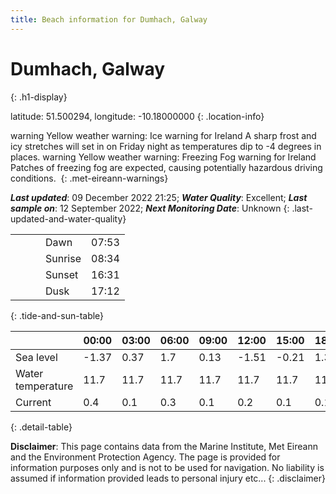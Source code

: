 ```yaml
---
title: Beach information for Dumhach, Galway
---
```

# Dumhach, Galway 
{: .h1-display}

latitude: 51.500294, longitude: -10.18000000
{: .location-info}

<span class="material-icons yellow-warning">warning</span>&nbsp;Yellow weather warning: Ice warning for Ireland A sharp frost and icy stretches will set in on Friday night as temperatures dip to -4 degrees in places.&nbsp;<span class="material-icons yellow-warning">warning</span>&nbsp;Yellow weather warning: Freezing Fog warning for Ireland Patches of freezing fog are expected, causing potentially hazardous driving conditions.&nbsp;
{: .met-eireann-warnings}

___Last updated___: 09 December 2022 21:25; ___Water Quality___: Excellent;
___Last sample on___: 12 September 2022; ___Next Monitoring Date___: Unknown
{: .last-updated-and-water-quality}

|   |   |   |   |   |
|---|---|---|---|---|
|   |   |   | Dawn  | 07:53 |
|   |   |   | Sunrise  | 08:34 |
|   |   |   | Sunset  | 16:31 |
|   |   |   | Dusk  | 17:12 |
{: .tide-and-sun-table}

<div></div>

| | 00:00 | 03:00 | 06:00 | 09:00 | 12:00 | 15:00 | 18:00 | 21:00 |
|---|---|---|---|---|---|---|---|---|
| Sea level | -1.37 | 0.37 | 1.7 | 0.13| -1.51 | -0.21 | 1.31 | 0.22 |
| Water temperature | 11.7 | 11.7 | 11.7 | 11.7 | 11.7 | 11.7 | 11.7 | 11.7 |
| Current | 0.4 | 0.1 | 0.3 | 0.1 | 0.2| 0.1 | 0.1 | 0.2 |
{: .detail-table}

__Disclaimer__: This page contains data from the Marine Institute,
Met Eireann and the Environment Protection Agency. The page is provided for
information purposes only and is not to be used for navigation. No liability
is assumed if information provided leads to personal injury etc...
{: .disclaimer}